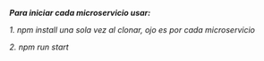 ***Para iniciar cada microservicio usar:***

*1. npm install una sola vez al clonar, ojo es por cada microservicio*

*2. npm run start*

